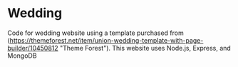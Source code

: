 # Wedding
Code for wedding website using a template purchased from (https://themeforest.net/item/union-wedding-template-with-page-builder/10450812 "Theme Forest").  This website uses Node.js, Express, and MongoDB
